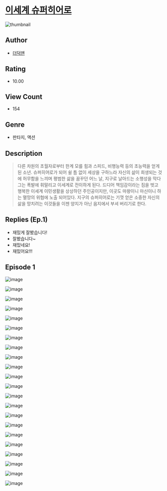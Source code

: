 # [이세계 슈퍼히어로](https://comic.naver.com/challenge/list?titleId=810428)
![thumbnail](https://image-comic.pstatic.net/user_contents_data/challenge_comic/2023/05/23/359387/upload_3834023675677979956_480x623.jpeg)

## Author
- [더덕맨](https://comic.naver.com/artistTitle?id=359387)

## Rating
- 10.00

## View Count
- 154

## Genre
- 판타지, 액션

## Description
> 다른 차원의 초월자로부터 한계 모를 힘과 스피드, 비행능력 등의 초능력을 얻게 된 소년. 슈퍼히어로가 되어 쉴 틈 없이 세상을 구하느라 자신의 삶이 희생되는 것에 허무함을 느끼며 평범한 삶을 꿈꾸던 어느 날, 지구로 날아드는 소행성을 막다 그는 폭발에 휘말리고 이세계로 전이하게 된다. 드디어 책임감이라는 짐을 벗고 행복한 이세계 이민생활을 상상하던 주인공이지만, 이곳도 마왕이니 마신이니 하는 멸망의 위협에 노출 되어있다. 지구의 슈퍼히어로는 기껏 얻은 소중한 자신의 삶을 망치려는 이것들을 이젠 양지가 아닌 음지에서 부셔 버리기로 한다.

## Replies (Ep.1)
- 재밌게 잘봤습니다!
- 잘봤습니다~
- 재밌네요!
- 재밌어요!!!

## Episode 1
![image](https://image-comic.pstatic.net/user_contents_data/challenge_comic/2023/05/24/359387/upload_4121972542546339124.jpeg)

![image](https://image-comic.pstatic.net/user_contents_data/challenge_comic/2023/05/24/359387/upload_7364284998349840739.jpeg)

![image](https://image-comic.pstatic.net/user_contents_data/challenge_comic/2023/05/24/359387/upload_7003437416118104889.jpeg)

![image](https://image-comic.pstatic.net/user_contents_data/challenge_comic/2023/05/24/359387/upload_7378366443646693685.jpeg)

![image](https://image-comic.pstatic.net/user_contents_data/challenge_comic/2023/05/24/359387/upload_7233454114002383204.jpeg)

![image](https://image-comic.pstatic.net/user_contents_data/challenge_comic/2023/05/24/359387/upload_3472382395652716086.jpeg)

![image](https://image-comic.pstatic.net/user_contents_data/challenge_comic/2023/05/24/359387/upload_3991649663457846583.jpeg)

![image](https://image-comic.pstatic.net/user_contents_data/challenge_comic/2023/05/24/359387/upload_7377851000345999202.jpeg)

![image](https://image-comic.pstatic.net/user_contents_data/challenge_comic/2023/05/24/359387/upload_7162188176943440953.jpeg)

![image](https://image-comic.pstatic.net/user_contents_data/challenge_comic/2023/05/24/359387/upload_3618134756642808627.jpeg)

![image](https://image-comic.pstatic.net/user_contents_data/challenge_comic/2023/05/24/359387/upload_4050813262474197299.jpeg)

![image](https://image-comic.pstatic.net/user_contents_data/challenge_comic/2023/05/24/359387/upload_3703421477809435703.jpeg)

![image](https://image-comic.pstatic.net/user_contents_data/challenge_comic/2023/05/24/359387/upload_7149573502251054390.jpeg)

![image](https://image-comic.pstatic.net/user_contents_data/challenge_comic/2023/05/24/359387/upload_3991935716889473328.jpeg)

![image](https://image-comic.pstatic.net/user_contents_data/challenge_comic/2023/05/24/359387/upload_4062589246638744166.jpeg)

![image](https://image-comic.pstatic.net/user_contents_data/challenge_comic/2023/05/24/359387/upload_3760558698236556852.jpeg)

![image](https://image-comic.pstatic.net/user_contents_data/challenge_comic/2023/05/24/359387/upload_7293126834817872183.jpeg)

![image](https://image-comic.pstatic.net/user_contents_data/challenge_comic/2023/05/24/359387/upload_3630294041727612470.jpeg)

![image](https://image-comic.pstatic.net/user_contents_data/challenge_comic/2023/05/24/359387/upload_7291662273267380838.jpeg)

![image](https://image-comic.pstatic.net/user_contents_data/challenge_comic/2023/05/24/359387/upload_3486685731968410160.jpeg)

![image](https://image-comic.pstatic.net/user_contents_data/challenge_comic/2023/05/24/359387/upload_3617573790984332850.jpeg)

![image](https://image-comic.pstatic.net/user_contents_data/challenge_comic/2023/05/24/359387/upload_3474867108069913189.jpeg)
